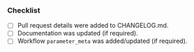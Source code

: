 ### Checklist
- [ ] Pull request details were added to CHANGELOG.md.
- [ ] Documentation was updated (if required).
- [ ] Workflow `parameter_meta` was added/updated (if required).
